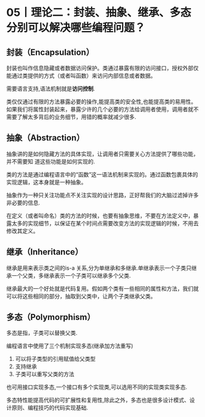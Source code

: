 # 05丨理论二：封装、抽象、继承、多态分别可以解决哪些编程问题？

## 封装（Encapsulation）
封装也叫作信息隐藏或者数据访问保护。类通过暴露有限的访问接口，授权外部仅能通过类提供的方式（或者叫函数）来访问内部信息或者数据。

需要语言支持,语法机制就是**访问控制**.

类仅仅通过有限的方法暴露必要的操作,能提高类的安全性,也能提高类的易用性。如果我们将属性封装起来，暴露少许的几个必要的方法给调用者使用，调用者就不需要了解太多背后的业务细节，用错的概率就减少很多.

## 抽象（Abstraction）

抽象讲的是如何隐藏方法的具体实现，让调用者只需要关心方法提供了哪些功能，并不需要知
道这些功能是如何实现的.

类的方法是通过编程语言中的“函数”这一语法机制来实现的。通过函数包裹具体的实现逻辑，这本身就是一种抽象。

抽象作为一种只关注功能点不关注实现的设计思路，正好帮我们的大脑过滤掉许多非必要的信息.

在定义（或者叫命名）类的方法的时候，也要有抽象思维，不要在方法定义中，暴露太多的实现细节，以保证在某个时间点需要改变方法的实现逻辑的时候，不用去修改其定义。

## 继承（Inheritance）

继承是用来表示类之间的is-a 关系,分为单继承和多继承.单继承表示一个子类只继承一个父类，多继承表示一个子类可以继承多个父类.

继承最大的一个好处就是代码复用。假如两个类有一些相同的属性和方法，我们就可以将这些相同的部分，抽取到父类中，让两个子类继承父类。



## 多态（Polymorphism）

多态是指，子类可以替换父类.

编程语言中使用了三个机制实现多态(继承加方法重写)

1. 可以将子类型的引用赋值给父类型
2. 支持继承
3. 子类可以重写父类的方法

也可用接口实现多态,一个接口有多个实现类,可以选用不同的实现类实现多态.

多态特性能提高代码的可扩展性和复用性,除此之外，多态也是很多设计模式、设计原则、编程技巧的代码实现基础.

